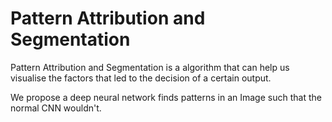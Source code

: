 # Pattern Attribution and Segmentation

Pattern Attribution and Segmentation is a algorithm that can help us visualise the factors that led to the decision of a certain output. 

We propose a deep neural network finds patterns in an Image such that the normal CNN wouldn't. 
